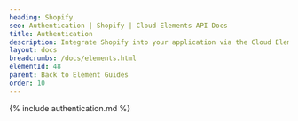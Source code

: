 ```yaml
---
heading: Shopify
seo: Authentication | Shopify | Cloud Elements API Docs
title: Authentication
description: Integrate Shopify into your application via the Cloud Elements APIs.
layout: docs
breadcrumbs: /docs/elements.html
elementId: 48
parent: Back to Element Guides
order: 10
---
```


{% include authentication.md %}
